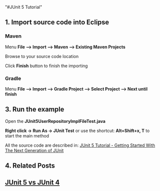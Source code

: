 "#JUnit 5 Tutorial" 


## 1. Import source code into Eclipse
### Maven

Menu **File –> Import –> Maven –> Existing Maven Projects**

Browse to your source code location

Click **Finish** button to finish the importing

### Gradle
Menu **File –> Import –> Gradle Project –> Select Project --> Next until finish**

## 3. Run the example


Open the **JUnit5UserRepositoryImplFileTest.java** 

**Right click -> Run As -> JUnit Test** or use the shortcut: **Alt+Shift+x, T** to start the main method

All the source code are described in: [JUnit 5 Tutorial - Getting Started With The Next Generation of JUnit](http://howtoprogram.xyz/2016/08/07/junit-5-tutorial/)

## 4. Related Posts
## [JUnit 5 vs JUnit 4](http://howtoprogram.xyz/2016/08/10/junit-5-vs-junit-4/)